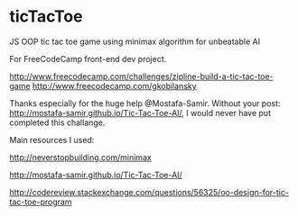 # ticTacToe
JS OOP tic tac toe game using minimax algorithm for unbeatable AI

For FreeCodeCamp front-end dev project.

http://www.freecodecamp.com/challenges/zipline-build-a-tic-tac-toe-game
http://www.freecodecamp.com/gkobilansky

Thanks especially for the huge help @Mostafa-Samir. Without your post: http://mostafa-samir.github.io/Tic-Tac-Toe-AI/, I would never have put completed this challange. 

Main resources I used:

http://neverstopbuilding.com/minimax

http://mostafa-samir.github.io/Tic-Tac-Toe-AI/

http://codereview.stackexchange.com/questions/56325/oo-design-for-tic-tac-toe-program


